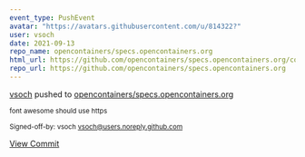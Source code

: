 ```yaml
---
event_type: PushEvent
avatar: "https://avatars.githubusercontent.com/u/814322?"
user: vsoch
date: 2021-09-13
repo_name: opencontainers/specs.opencontainers.org
html_url: https://github.com/opencontainers/specs.opencontainers.org/commit/48bdb2a31537b48fde2c00ea5394c718395a9e28
repo_url: https://github.com/opencontainers/specs.opencontainers.org
---
```


<a href='https://github.com/vsoch' target='_blank'>vsoch</a> pushed to <a href='https://github.com/opencontainers/specs.opencontainers.org' target='_blank'>opencontainers/specs.opencontainers.org</a>

<small>font awesome should use https

Signed-off-by: vsoch <vsoch@users.noreply.github.com></small>

<a href='https://github.com/opencontainers/specs.opencontainers.org/commit/48bdb2a31537b48fde2c00ea5394c718395a9e28' target='_blank'>View Commit</a>